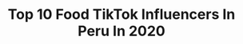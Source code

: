 ---
title: Top 10 Food TikTok Influencers In Peru In 2020
description: >-
  Find top food TikTok influencers in Peru in 2020. Most popular hashtags: #food #coronavirus #quarantine #cuarentena.
platform: TikTok
profiles:
  - username: "lacuchara_recetas"
    fullname: >-
      Jean albarracin
    location: "Peru"
    followers: 9360
    engagement: 694
    commentsToLikes: 0.031840
    id: ckacaxokzh99c0i78w97qac7h
    verified: false
    hashtags: "#xyzbca, #dalgona, #vinagreta, #albumlookalike"
  - username: "elfoodieloo"
    fullname: >-
      FOODIELOO
    location: "Peru"
    followers: 5559
    engagement: 294
    commentsToLikes: 0.022070
    id: ckafu2b0f8chr0i78gz21kv1p
    verified: false
    hashtags: "#crunch, #sandwich, #oreos, #mani"
  - username: "momasoslatinos"
    fullname: >-
      MomasosLatinos
    location: "Peru"
    followers: 15811
    engagement: 1190
    commentsToLikes: 0.059852
    id: ckai3fd3zjn8e0i78mrtiaitz
    verified: false
    hashtags: "#baile, #fifa, #party, #kratos"
  - username: "rafangel.md"
    fullname: >-
      user3466352526231
    location: "Peru"
    followers: 4435
    engagement: 878
    commentsToLikes: 0.031033
    id: ck9m0zzqrcrzj0j78u3nx6904
    verified: false
    hashtags: "#bike, #dream, #boda, #fear"
  - username: "thedobieteam"
    fullname: >-
      The Dobie Team
    location: "Peru"
    followers: 396142
    engagement: 1567
    commentsToLikes: 0.005118
    id: ck8qebeswrw940j78xyo9y795
    verified: false
    hashtags: "#esocreoyo, #fliptheswitch, #welcomehome, #happyeaster"
  - username: "tolyangasilin"
    fullname: >-
      tolyangasilin
    location: "Peru"
    followers: 2498
    engagement: 480
    commentsToLikes: 0.030499
    id: ck9e3tu7el37k0j78l208gye8
    verified: false
    hashtags: "#likes, #sweetdreams, #10toeschallenge, #home"
  - username: "luanabarron"
    fullname: >-
      Luana 
    location: "Peru"
    followers: 298421
    engagement: 981
    commentsToLikes: 0.013489
    id: ck9f1uw5ma82r0j786jf8cz6j
    verified: false
    hashtags: "#foryourpage, #food, #makemefamous, #coronavirus"
  - username: "howwtobeee"
    fullname: >-
      How to be
    location: "Peru"
    followers: 20839
    engagement: 1451
    commentsToLikes: 0.004033
    id: ck83zb07kzace0j78xfdzxcwr
    verified: false
    hashtags: "#per, #new, #castigado, #food"
  - username: "loloknate"
    fullname: >-
      loloknate
    location: "Peru"
    followers: 19297
    engagement: 588
    commentsToLikes: 0.017615
    id: ck8j6d3ju97o50j78zpwv2dnp
    verified: false
    hashtags: "#duet, #kpop, #gangnam, #osaka"
  - username: "ecosama"
    fullname: >-
      Ecosama
    location: "Peru"
    followers: 8457
    engagement: 598
    commentsToLikes: 0.006566
    id: ck9gmgja0sb950j78f00t701o
    verified: false
    hashtags: "#popcorn, #paratichallenge, #reversa, #delish"
---